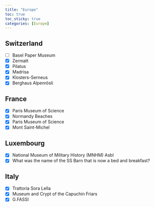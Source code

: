 ```yaml
---
title: "Europe"
toc: true
toc_sticky: true
categories: [Europe]
---
```


## Switzerland
- [ ] Basel Paper Museum
- [X] Zermatt
- [X] Pilatus
- [X] Madrisa
- [X] Klosters-Serneus
- [X] Berghaus Alpenrösli

## France
- [X] Paris Museum of Science
- [X] Normandy Beaches
- [X] Paris Museum of Science
- [X] Mont Saint-Michel

## Luxembourg
- [X] National Museum of Military History (MNHM) Asbl
- [X] What was the name of the SS Barn that is now a bed and breakfast?

## Italy
- [X] Trattoria Sora Lella
- [X] Museum and Crypt of the Capuchin Friars
- [X] G.FASSI
